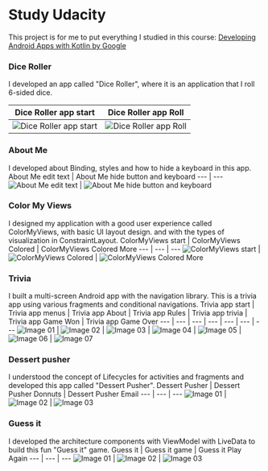 # Study Udacity

This project is for me to put everything I studied in this course: [Developing Android Apps with Kotlin by Google](https://www.udacity.com/course/developing-android-apps-with-kotlin--ud9012)


### Dice Roller
I developed an app called "Dice Roller", where it is an application that I roll 6-sided dice.

Dice Roller app start | Dice Roller app Roll
--- | ---
![Dice Roller app start](android-dice-roller/images/Screenshot_01.png) | ![Dice Roller app Roll](android-dice-roller/images/Screenshot_02.png)


### About Me
I developed about Binding, styles and how to hide a keyboard in this app.
About Me edit text | About Me hide button and keyboard
--- | ---
![About Me edit text](android-about-me/images/Screenshot_201.jpg) | ![About Me hide button and keyboard](android-about-me/images/Screenshot_202.jpg)


### Color My Views
I designed my application with a good user experience called ColorMyViews, with basic UI layout design. and with the types of visualization in ConstraintLayout.
ColorMyViews start | ColorMyViews Colored | ColorMyViews Colored More
--- | --- | ---
![ColorMyViews start ](android-color-my-views/images/Screenshot_301.jpg) | ![ColorMyViews Colored ](android-color-my-views/images/Screenshot_302.jpg) | ![ColorMyViews  Colored More ](android-color-my-views/images/Screenshot_303.jpg)


### Trivia
I built a multi-screen Android app with the navigation library. This is a trivia app using various fragments and conditional navigations.
Trivia app start | Trivia app menus | Trivia app About | Trivia app Rules | Trivia app trivia | Trivia app Game Won | Trivia app Game Over
--- | --- | --- | --- | --- | --- | ---
![Image 01](android-trivia/images/Screenshot_401.jpg) | ![Image 02](android-trivia/images/Screenshot_402.jpg) | ![Image 03](android-trivia/images/Screenshot_403.jpg) | ![Image 04](android-trivia/images/Screenshot_404.jpg) | ![Image 05](android-trivia/images/Screenshot_405.jpg) | ![Image 06](android-trivia/images/Screenshot_406.jpg) | ![Image 07](android-trivia/images/Screenshot_407.jpg)


### Dessert pusher
I understood the concept of Lifecycles for activities and fragments and developed this app called "Dessert Pusher".
Dessert Pusher | Dessert Pusher Donnuts | Dessert Pusher Email
--- | --- | ---
![Image 01](android-dessert-pusher/images/Screenshot_501.jpg) | ![Image 02](android-dessert-pusher/images/Screenshot_502.jpg) | ![Image 03](android-dessert-pusher/images/Screenshot_503.jpg)


### Guess it
I developed the architecture components with ViewModel with LiveData to build this fun "Guess it" game.
Guess it | Guess it game | Guess it Play Again
--- | --- | ---
![Image 01](android-guess-the-word/images/Screenshot_601.jpg) | ![Image 02](android-guess-the-word/images/Screenshot_602.jpg) | ![Image 03](android-guess-the-word/images/Screenshot_603.jpg)
